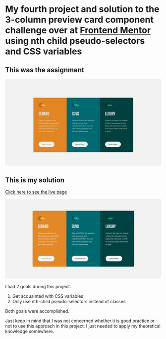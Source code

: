 # My fourth project and solution to the 3-column preview card component challenge over at [Frontend Mentor](https://www.frontendmentor.io/challenges) using nth child pseudo-selectors and CSS variables

## This was the assignment

![](./design/desktop-design.jpg)

## This is my solution

[Click here to see the live page](https://arthurpog.github.io/3-column-preview-card-component/)

![](./design/my_solution.png)

I had 2 goals during this project.

1. Get acquainted with CSS variables
2. Only use nth-child pseudo-selectors instead of classes

Both goals were accomplished.

Just keep in mind that I was not concerned whether it is good practice or not to use this approach in this project. I just needed to apply my theoretical knowledge somewhere.
